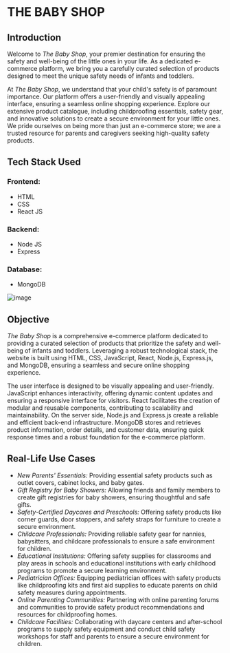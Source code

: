# THE BABY SHOP

## Introduction
Welcome to *The Baby Shop*, your premier destination for ensuring the safety and well-being of the little ones in your life. As a dedicated e-commerce platform, we bring you a carefully curated selection of products designed to meet the unique safety needs of infants and toddlers.

At *The Baby Shop*, we understand that your child's safety is of paramount importance. Our platform offers a user-friendly and visually appealing interface, ensuring a seamless online shopping experience. Explore our extensive product catalogue, including childproofing essentials, safety gear, and innovative solutions to create a secure environment for your little ones. We pride ourselves on being more than just an e-commerce store; we are a trusted resource for parents and caregivers seeking high-quality safety products.

## Tech Stack Used
### Frontend:
- HTML
- CSS
- React JS

### Backend:
- Node JS
- Express

### Database:
- MongoDB
  
![image](https://github.com/Tanmay0809/THE-BABY-SHOP/assets/136161600/53e6ed3b-f836-4e75-8193-f5bfb4086724)

## Objective
*The Baby Shop* is a comprehensive e-commerce platform dedicated to providing a curated selection of products that prioritize the safety and well-being of infants and toddlers. Leveraging a robust technological stack, the website is built using HTML, CSS, JavaScript, React, Node.js, Express.js, and MongoDB, ensuring a seamless and secure online shopping experience.

The user interface is designed to be visually appealing and user-friendly. JavaScript enhances interactivity, offering dynamic content updates and ensuring a responsive interface for visitors. React facilitates the creation of modular and reusable components, contributing to scalability and maintainability. On the server side, Node.js and Express.js create a reliable and efficient back-end infrastructure. MongoDB stores and retrieves product information, order details, and customer data, ensuring quick response times and a robust foundation for the e-commerce platform.

## Real-Life Use Cases
- *New Parents' Essentials:* Providing essential safety products such as outlet covers, cabinet locks, and baby gates.<br>
- *Gift Registry for Baby Showers:* Allowing friends and family members to create gift registries for baby showers, ensuring thoughtful and safe gifts.<br>
- *Safety-Certified Daycares and Preschools:* Offering safety products like corner guards, door stoppers, and safety straps for furniture to create a secure environment.<br>
- *Childcare Professionals:* Providing reliable safety gear for nannies, babysitters, and childcare professionals to ensure a safe environment for children.<br>
- *Educational Institutions:* Offering safety supplies for classrooms and play areas in schools and educational institutions with early childhood programs to promote a secure learning environment.<br>
- *Pediatrician Offices:* Equipping pediatrician offices with safety products like childproofing kits and first aid supplies to educate parents on child safety measures during appointments.
- *Online Parenting Communities:*  Partnering with online parenting forums and communities to provide safety product recommendations and resources for childproofing homes.
- *Childcare Facilities:*  Collaborating with daycare centers and after-school programs to supply safety equipment and conduct child safety workshops for staff and parents to ensure a secure environment for children.
